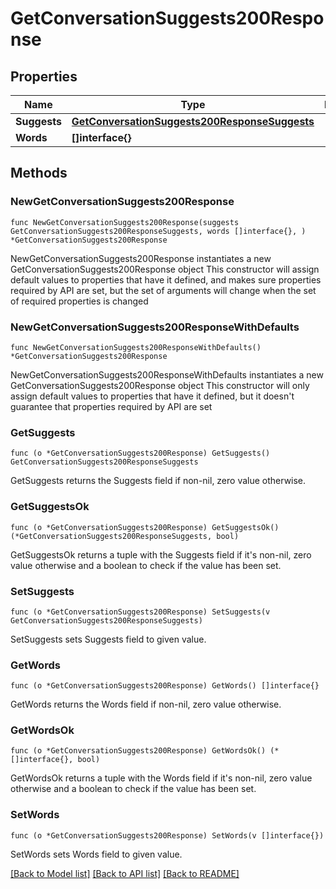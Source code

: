 # GetConversationSuggests200Response

## Properties

Name | Type | Description | Notes
------------ | ------------- | ------------- | -------------
**Suggests** | [**GetConversationSuggests200ResponseSuggests**](GetConversationSuggests200ResponseSuggests.md) |  | 
**Words** | **[]interface{}** |  | 

## Methods

### NewGetConversationSuggests200Response

`func NewGetConversationSuggests200Response(suggests GetConversationSuggests200ResponseSuggests, words []interface{}, ) *GetConversationSuggests200Response`

NewGetConversationSuggests200Response instantiates a new GetConversationSuggests200Response object
This constructor will assign default values to properties that have it defined,
and makes sure properties required by API are set, but the set of arguments
will change when the set of required properties is changed

### NewGetConversationSuggests200ResponseWithDefaults

`func NewGetConversationSuggests200ResponseWithDefaults() *GetConversationSuggests200Response`

NewGetConversationSuggests200ResponseWithDefaults instantiates a new GetConversationSuggests200Response object
This constructor will only assign default values to properties that have it defined,
but it doesn't guarantee that properties required by API are set

### GetSuggests

`func (o *GetConversationSuggests200Response) GetSuggests() GetConversationSuggests200ResponseSuggests`

GetSuggests returns the Suggests field if non-nil, zero value otherwise.

### GetSuggestsOk

`func (o *GetConversationSuggests200Response) GetSuggestsOk() (*GetConversationSuggests200ResponseSuggests, bool)`

GetSuggestsOk returns a tuple with the Suggests field if it's non-nil, zero value otherwise
and a boolean to check if the value has been set.

### SetSuggests

`func (o *GetConversationSuggests200Response) SetSuggests(v GetConversationSuggests200ResponseSuggests)`

SetSuggests sets Suggests field to given value.


### GetWords

`func (o *GetConversationSuggests200Response) GetWords() []interface{}`

GetWords returns the Words field if non-nil, zero value otherwise.

### GetWordsOk

`func (o *GetConversationSuggests200Response) GetWordsOk() (*[]interface{}, bool)`

GetWordsOk returns a tuple with the Words field if it's non-nil, zero value otherwise
and a boolean to check if the value has been set.

### SetWords

`func (o *GetConversationSuggests200Response) SetWords(v []interface{})`

SetWords sets Words field to given value.



[[Back to Model list]](../README.md#documentation-for-models) [[Back to API list]](../README.md#documentation-for-api-endpoints) [[Back to README]](../README.md)


